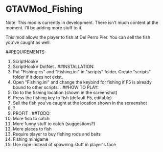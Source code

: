 # GTAVMod_Fishing
Note: This mod is currently in development. There isn't much content at the moment. I'll be adding more stuff to it. 

This mod allows the player to fish at Del Perro Pier. You can sell the fish you've caught as well. 

##REQUIREMENTS: 
1. ScriptHookV 
2. ScriptHookV DotNet 
. 
##INSTALLATION: 
1. Put "Fishing.cs" and "Fishing.ini" in "scripts" folder. Create "scripts" folder if it does not exist. 
2. Open "Fishing.ini" and change the keybind for fishing if F5 is already bound to other scripts. 
. 
##HOW TO PLAY: 
1. Go to the fishing location (shown in the screenshot) 
2. Press the fishing key to fish (default F5, editable) 
3. Sell the fish you've caught at the location shown in the screenshot 
4. ? 
5. PROFIT 
. 
##TODO: 
1. More fish to catch 
2. More funny stuff to catch (suggestions?) 
3. More places to fish 
4. Require player to buy fishing rods and baits 
5. Fishing minigame 
6. Use rope instead of spawning stuff in player's face
